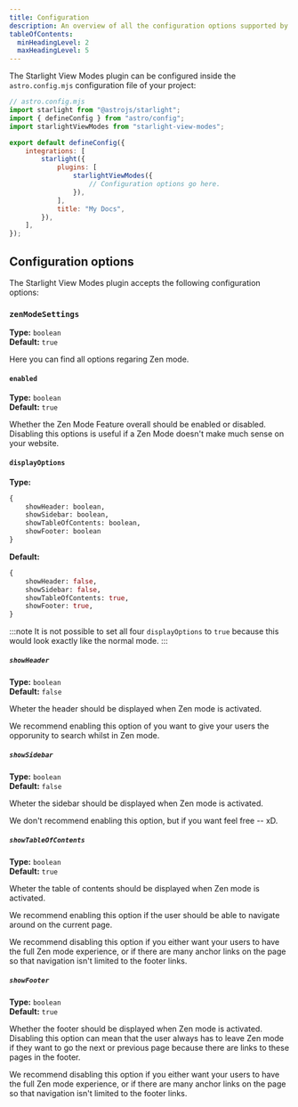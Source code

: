 ```yaml
---
title: Configuration
description: An overview of all the configuration options supported by the Starlight View Modes plugin.
tableOfContents:
  minHeadingLevel: 2
  maxHeadingLevel: 5
---
```


The Starlight View Modes plugin can be configured inside the `astro.config.mjs` configuration file of your project:

```js {11}
// astro.config.mjs
import starlight from "@astrojs/starlight";
import { defineConfig } from "astro/config";
import starlightViewModes from "starlight-view-modes";

export default defineConfig({
    integrations: [
        starlight({
            plugins: [
                starlightViewModes({
                    // Configuration options go here.
                }),
            ],
            title: "My Docs",
        }),
    ],
});
```

## Configuration options

The Starlight View Modes plugin accepts the following configuration options:

### `zenModeSettings`

**Type:** `boolean`  
**Default:** `true`

Here you can find all options regaring Zen mode.

#### `enabled`

**Type:** `boolean`  
**Default:** `true`

Whether the Zen Mode Feature overall should be enabled or disabled.
Disabling this options is useful if a Zen Mode doesn't make much sense on your website.

#### `displayOptions`

**Type:** 

```graphql
{ 
	showHeader: boolean, 
	showSidebar: boolean, 
	showTableOfContents: boolean, 
	showFooter: boolean 
}
```

**Default:**

```graphql
{
	showHeader: false,
	showSidebar: false,
	showTableOfContents: true,
	showFooter: true,
}
```

:::note
It is not possible to set all four `displayOptions` to `true` because this would look exactly like the normal mode.
:::

##### `showHeader`

**Type:** `boolean`  
**Default:** `false`

Wheter the header should be displayed when Zen mode is activated.

We recommend enabling this option of you want to give your users the opporunity to search whilst in Zen mode.

##### `showSidebar`

**Type:** `boolean`  
**Default:** `false`

Wheter the sidebar should be displayed when Zen mode is activated.

We don't recommend enabling this option, but if you want feel free -- xD.

##### `showTableOfContents`

**Type:** `boolean`  
**Default:** `true`

Wheter the table of contents should be displayed when Zen mode is activated.

We recommend enabling this option if the user should be able to navigate around on the current page.

We recommend disabling this option if you either want your users to have the full Zen mode experience, or if there are many anchor links on the page so that navigation isn't limited to the footer links.

##### `showFooter`

**Type:** `boolean`  
**Default:** `true`

Whether the footer should be displayed when Zen mode is activated.
Disabling this option can mean that the user always has to leave Zen mode if they want to go the next or previous page because there are links to these pages in the footer.

We recommend disabling this option if you either want your users to have the full Zen mode experience, or if there are many anchor links on the page so that navigation isn't limited to the footer links.
